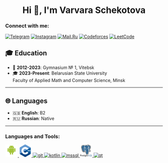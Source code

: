 <h1 align="center">Hi 👋, I'm Varvara Schekotova</h1>
<h3 align="left">Connect with me:</h3>

[![Telegram](https://img.shields.io/badge/Telegram-Contact-blue?logo=telegram&logoColor=white)](https://t.me/varvr)
[![Instagram](https://img.shields.io/badge/Instagram-Contact-E4405F?logo=instagram&logoColor=white)](https://www.instagram.com/varrvr)
[![Mail.Ru](https://img.shields.io/badge/Mail.Ru-Email-D14836?logo=mail.ru&logoColor=white)](mailto:shchekotovavarya@mail.ru)
[![Codeforces](https://img.shields.io/badge/Codeforces-Profile-1F8ACB?logo=codeforces&logoColor=white)](https://codeforces.com/profile/varvr)
[![LeetCode](https://img.shields.io/badge/LeetCode-Profile-FFA116?logo=leetcode&logoColor=white)](https://leetcode.com/schekotova)


## 🎓 Education

- 🏫 **2012-2023**: Gymnasium № 1, Vitebsk
- 🎓 **2023-Present**: Belarusian State University  
  Faculty of Applied Math and Computer Science, Minsk

---

## 🌐 Languages

- 🇬🇧 **English**: B2
- 🇷🇺 **Russian**: Native

---

<h3 align="left">Languages and Tools:</h3>
<p align="left"> <a href="https://developer.android.com" target="_blank" rel="noreferrer"> <img src="https://raw.githubusercontent.com/devicons/devicon/master/icons/android/android-original-wordmark.svg" alt="android" width="40" height="40"/> </a> <a href="https://www.w3schools.com/cpp/" target="_blank" rel="noreferrer"> <img src="https://raw.githubusercontent.com/devicons/devicon/master/icons/cplusplus/cplusplus-original.svg" alt="cplusplus" width="40" height="40"/> </a> <a href="https://git-scm.com/" target="_blank" rel="noreferrer"> <img src="https://www.vectorlogo.zone/logos/git-scm/git-scm-icon.svg" alt="git" width="40" height="40"/> </a> <a href="https://kotlinlang.org" target="_blank" rel="noreferrer"> <img src="https://www.vectorlogo.zone/logos/kotlinlang/kotlinlang-icon.svg" alt="kotlin" width="40" height="40"/> </a> <a href="https://www.microsoft.com/en-us/sql-server" target="_blank" rel="noreferrer"> <img src="https://www.svgrepo.com/show/303229/microsoft-sql-server-logo.svg" alt="mssql" width="40" height="40"/> </a> <a href="https://www.postgresql.org" target="_blank" rel="noreferrer"> <img src="https://raw.githubusercontent.com/devicons/devicon/master/icons/postgresql/postgresql-original-wordmark.svg" alt="postgresql" width="40" height="40"/> </a> <a href="https://www.qt.io/" target="_blank" rel="noreferrer"> <img src="https://upload.wikimedia.org/wikipedia/commons/0/0b/Qt_logo_2016.svg" alt="qt" width="40" height="40"/> </a> </p>
